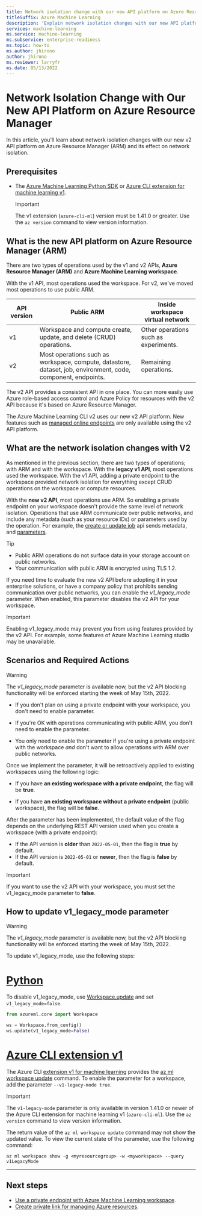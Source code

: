 ```yaml
---
title: Network isolation change with our new API platform on Azure Resource Manager
titleSuffix: Azure Machine Learning
description: 'Explain network isolation changes with our new API platform on Azure Resource Manager and how to maintain network isolation'
services: machine-learning
ms.service: machine-learning
ms.subservice: enterprise-readiness
ms.topic: how-to
ms.author: jhirono
author: jhirono
ms.reviewer: larryfr
ms.date: 05/13/2022
---
```


# Network Isolation Change with Our New API Platform on Azure Resource Manager

In this article, you'll learn about network isolation changes with our new v2 API platform on Azure Resource Manager (ARM) and its effect on network isolation.


## Prerequisites

* The [Azure Machine Learning Python SDK](/python/api/overview/azure/ml/install) or [Azure CLI extension for machine learning v1](reference-azure-machine-learning-cli.md).

    > [!IMPORTANT]
    > The v1 extension (`azure-cli-ml`) version must be 1.41.0 or greater. Use the `az version` command to view version information.
 
## What is the new API platform on Azure Resource Manager (ARM)

There are two types of operations used by the v1 and v2 APIs, __Azure Resource Manager (ARM)__ and __Azure Machine Learning workspace__.

With the v1 API, most operations used the workspace. For v2, we've moved most operations to use public ARM.

| API version | Public ARM | Inside workspace virtual network |
| ----- | ----- | ----- |
| v1 | Workspace and compute create, update, and delete (CRUD) operations. | Other operations such as experiments. |
| v2 | Most operations such as workspace, compute, datastore, dataset, job, environment, code, component, endpoints. | Remaining operations. |


The v2 API provides a consistent API in one place. You can more easily use Azure role-based access control and Azure Policy for resources with the v2 API because it's based on Azure Resource Manager.

The Azure Machine Learning CLI v2 uses our new v2 API platform. New features such as [managed online endpoints](concept-endpoints.md) are only available using the v2 API platform.

## What are the network isolation changes with V2

As mentioned in the previous section, there are two types of operations; with ARM and with the workspace. With the __legacy v1 API__, most operations used the workspace. With the v1 API, adding a private endpoint to the workspace provided network isolation for everything except CRUD operations on the workspace or compute resources.

With the __new v2 API__, most operations use ARM. So enabling a private endpoint on your workspace doesn't provide the same level of network isolation. Operations that use ARM communicate  over public networks, and include any metadata (such as your resource IDs) or parameters used by the operation. For example, the [create or update job](/rest/api/azureml/jobs/create-or-update) api sends metadata, and [parameters](./reference-yaml-job-command.md).

> [!TIP]
> * Public ARM operations do not surface data in your storage account on public networks. 
> * Your communication with public ARM is encrypted using TLS 1.2.

If you need time to evaluate the new v2 API before adopting it in your enterprise solutions, or have a company policy that prohibits sending communication over public networks, you can enable the *v1_legacy_mode* parameter. When enabled, this parameter disables the v2 API for your workspace.

> [!IMPORTANT]
> Enabling v1_legacy_mode may prevent you from using features provided by the v2 API. For example, some features of Azure Machine Learning studio may be unavailable.

## Scenarios and Required Actions

> [!WARNING]
> The *v1_legacy_mode* parameter is available now, but the v2 API blocking functionality will be enforced starting the week of May 15th, 2022.

* If you don't plan on using a private endpoint with your workspace, you don't need to enable parameter.

* If you're OK with operations communicating with public ARM, you don't need to enable the parameter.

* You only need to enable the parameter if you're using a private endpoint with the workspace _and_ don't want to allow operations with ARM over public networks.

Once we implement the parameter, it will be retroactively applied to existing workspaces using the following logic:

* If you have __an existing workspace with a private endpoint__, the flag will be __true__.

* If you have __an existing workspace without a private endpoint__ (public workspace), the flag will be __false__.

After the parameter has been implemented, the default value of the flag depends on the underlying REST API version used when you create a workspace (with a private endpoint):

* If the API version is __older__ than `2022-05-01`, then the flag is __true__ by default. 
* If the API version is `2022-05-01` or __newer__, then the flag is __false__ by default.

> [!IMPORTANT]
> If you want to use the v2 API with your workspace, you must set the v1_legacy_mode parameter to __false__.

## How to update v1_legacy_mode parameter

> [!WARNING]
> The *v1_legacy_mode* parameter is available now, but the v2 API blocking functionality will be enforced starting the week of May 15th, 2022.

To update v1_legacy_mode, use the following steps:

# [Python](#tab/python)

To disable v1_legacy_mode, use [Workspace.update](/python/api/azureml-core/azureml.core.workspace(class)#update-friendly-name-none--description-none--tags-none--image-build-compute-none--service-managed-resources-settings-none--primary-user-assigned-identity-none--allow-public-access-when-behind-vnet-none-) and set `v1_legacy_mode=false`.

```python
from azureml.core import Workspace

ws = Workspace.from_config()
ws.update(v1_legacy_mode=False)
```

# [Azure CLI extension v1](#tab/azurecliextensionv1)

The Azure CLI [extension v1 for machine learning](reference-azure-machine-learning-cli.md) provides the [az ml workspace update](/cli/azure/ml(v1)/workspace#az-ml(v1)-workspace-update) command. To enable the parameter for a workspace, add the parameter `--v1-legacy-mode true`.

> [!IMPORTANT]
> The `v1-legacy-mode` parameter is only available in version 1.41.0 or newer of the Azure CLI extension for machine learning v1 (`azure-cli-ml`). Use the `az version` command to view version information.

The return value of the `az ml workspace update` command may not show the updated value. To view the current state of the parameter, use the following command:
 
```azurecli
az ml workspace show -g <myresourcegroup> -w <myworkspace> --query v1LegacyMode
```

---

## Next steps

* [Use a private endpoint with Azure Machine Learning workspace](how-to-configure-private-link.md).
* [Create private link for managing Azure resources](../azure-resource-manager/management/create-private-link-access-portal.md).
